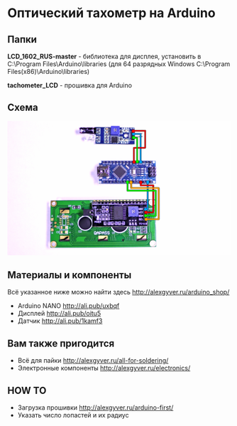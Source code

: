 # Оптический тахометр на Arduino

## Папки

**LCD_1602_RUS-master** - библиотека для дисплея, установить в C:\Program Files\Arduino\libraries (для 64 разрядных Windows C:\Program Files(x86)\Arduino\libraries)
  
**tachometer_LCD** - прошивка для Arduino

## Схема
![СХЕМА](https://github.com/AlexGyver/Optical_Tachometer/blob/master/scheme.jpg)

##  Материалы и компоненты
Всё указанное ниже можно найти здесь
http://alexgyver.ru/arduino_shop/

* Arduino NANO http://ali.pub/uxbqf
* Дисплей http://ali.pub/oitu5
* Датчик http://ali.pub/1kamf3

## Вам также пригодится 
* Всё для пайки http://alexgyver.ru/all-for-soldering/
* Электронные компоненты http://alexgyver.ru/electronics/

## HOW TO
* Загрузка прошивки http://alexgyver.ru/arduino-first/
* Указать число лопастей и их радиус